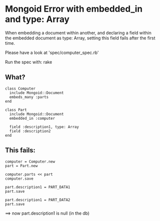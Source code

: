 Mongoid Error with embedded_in and type: Array
========================

When embedding a document within another, and declaring a field within the embedded document as type: Array, setting this
field fails after the first time.

Please have a look at 'spec/computer_spec.rb'

Run the spec with: rake

What?
----------------
    
    class Computer
      include Mongoid::Document
      embeds_many :parts
    end

    class Part
      include Mongoid::Document
      embedded_in :computer

      field :description1, type: Array
      field :description2
    end

This fails:
--------------------------
    computer = Computer.new
    part = Part.new

    computer.parts << part
    computer.save

    part.description1 = PART_DATA1
    part.save

    part.description1 = PART_DATA2
    part.save

==> now part.description1 is null (in the db)
